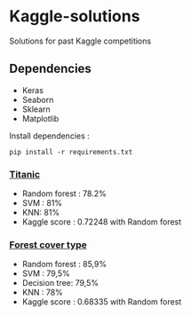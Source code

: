 # Kaggle-solutions
Solutions for past Kaggle competitions
<h2>Dependencies</h2>

<ul>  
  <li>Keras</li>
  <li>Seaborn</li>
  <li>Sklearn</li>
  <li>Matplotlib</li>
</ul>

<p>
  Install dependencies :

  ```
  pip install -r requirements.txt
  ```

</p>

<h3><a href="https://www.kaggle.com/c/titanic">Titanic</a></h3>
<ul>
	<li>Random forest : 78.2%</li>
	<li>SVM : 81% </li>
	<li>KNN: 81%</li>
	<li>Kaggle score : 0.72248 with Random forest</li>
</ul>

<h3><a href ="https://www.kaggle.com/c/forest-cover-type-kernels-only">Forest cover type</a></h3>
<ul>
	<li>Random forest : 85,9%</li>
	<li>SVM : 79,5% </li>
	<li>Decision tree: 79,5% </li>
	<li>KNN : 78%</li>
	<li>Kaggle score : 0.68335 with Random forest </li>
</ul>
